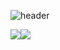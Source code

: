![header](https://capsule-render.vercel.app/api?type=waving&color=gradient&height=256&section=header&text=StarProxima&fontSize=75&animation=twinkling&fontAlignY=36&desc=Flutter-developer,%20Co-founder%20of%20NullExp&descAlignY=56)



![](https://github-readme-stats.vercel.app/api/top-langs/?username=StarProxima&hide=cmake&layout=compact&theme=github_dark&hide_border=true)![](https://streak-stats.demolab.com?user=StarProxima&theme=github-dark-blue&hide_border=true)




